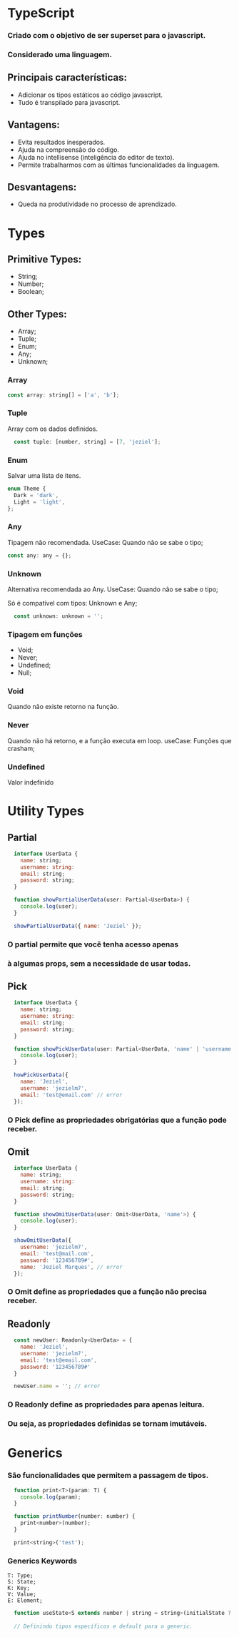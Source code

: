 # TypeScript

### Criado com o objetivo de ser superset para o javascript.
### Considerado uma linguagem.

## Principais características:
  - Adicionar os tipos estáticos ao código javascript.
  - Tudo é transpilado para javascript.

## Vantagens:
  - Evita resultados inesperados.
  - Ajuda na compreensão do código.
  - Ajuda no intellisense (inteligência do editor de texto).
  - Permite trabalharmos com as últimas funcionalidades da linguagem.

## Desvantagens:
  - Queda na produtividade no processo de aprendizado.

# Types

## Primitive Types:
  - String;
  - Number;
  - Boolean;

## Other Types:
  - Array;  
  - Tuple;  
  - Enum;
  - Any;
  - Unknown;

### Array
  ```js 
  const array: string[] = ['a', 'b'];
  ```

### Tuple
  Array com os dados definidos.
  ```js 
    const tuple: [number, string] = [7, 'jeziel'];
  ```

### Enum
  Salvar uma lista de itens.
  ```js 
  enum Theme {
    Dark = 'dark',
    Light = 'light',
  };
  ```

### Any
  Tipagem não recomendada.
  UseCase: Quando não se sabe o tipo;
```js
const any: any = {};
```

### Unknown
  Alternativa recomendada ao Any.
  UseCase: Quando não se sabe o tipo;

  Só é compatível com tipos: Unknown e Any;

```js
  const unknown: unknown = '';
```

### Tipagem em funções
  - Void;
  - Never;
  - Undefined;
  - Null;



### Void
  Quando não existe retorno na função.

### Never
  Quando não há retorno, e a função executa em loop.
  useCase: Funções que crasham;

### Undefined
  Valor indefinido


# Utility Types

## Partial

```js
  interface UserData {
    name: string;
    username: string:
    email: string;
    password: string;
  }

  function showPartialUserData(user: Partial<UserData>) {
    console.log(user);
  }

  showPartialUserData({ name: 'Jeziel' });
```
### O partial permite que você tenha acesso apenas 
### à algumas props, sem a necessidade de usar todas.

## Pick

```js
  interface UserData {
    name: string;
    username: string:
    email: string;
    password: string;
  }

  function showPickUserData(user: Partial<UserData, 'name' | 'username'>) {
    console.log(user);
  }

  howPickUserData({ 
    name: 'Jeziel', 
    username: 'jezielm7',
    email: 'test@email.com' // error
  });
```

### O Pick define as propriedades obrigatórias que a função pode receber.

## Omit

```js
  interface UserData {
    name: string;
    username: string:
    email: string;
    password: string;
  }

  function showOmitUserData(user: Omit<UserData, 'name'>) {
    console.log(user);
  }

  showOmitUserData({ 
    username: 'jezielm7', 
    email: 'test@mail.com', 
    password: '123456789#', 
    name: 'Jeziel Marques', // error
  });
```

### O Omit define as propriedades que a função não precisa receber.

## Readonly

```js
  const newUser: Readonly<UserData> = {
    name: 'Jeziel', 
    username: 'jezielm7',
    email: 'test@email.com', 
    password: '123456789#'
  } 

  newUser.name = ''; // error
```

### O Readonly define as propriedades para apenas leitura.
### Ou seja, as propriedades definidas se tornam imutáveis.


# Generics

### São funcionalidades que permitem a passagem de tipos.

```js
  function print<T>(param: T) {
    console.log(param);
  }

  function printNumber(number: number) {
    print<number>(number);
  }

  print<string>('test');
```

### Generics Keywords

    T: Type;
    S: State;
    K: Key;
    V: Value;
    E: Element;

```js 
  function useState<S extends number | string = string>(initialState ?: S) {};
  
  // Definindo tipos específicos e default para o generic.
```